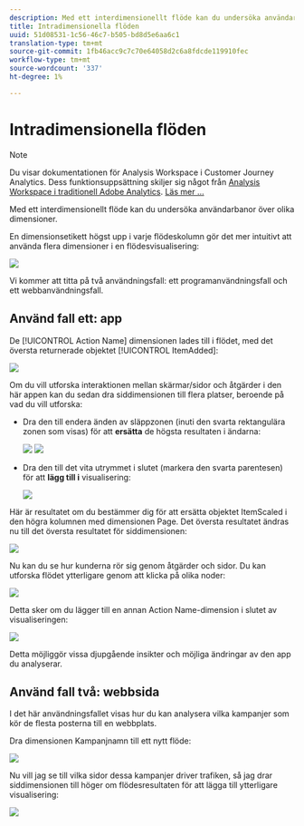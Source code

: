 ```yaml
---
description: Med ett interdimensionellt flöde kan du undersöka användarbanor över olika dimensioner.
title: Intradimensionella flöden
uuid: 51d08531-1c56-46c7-b505-bd8d5e6aa6c1
translation-type: tm+mt
source-git-commit: 1fb46acc9c7c70e64058d2c6a8fdcde119910fec
workflow-type: tm+mt
source-wordcount: '337'
ht-degree: 1%

---
```



# Intradimensionella flöden

>[!NOTE]
>
>Du visar dokumentationen för Analysis Workspace i Customer Journey Analytics. Dess funktionsuppsättning skiljer sig något från [Analysis Workspace i traditionell Adobe Analytics](https://docs.adobe.com/content/help/en/analytics/analyze/analysis-workspace/home.html). [Läs mer …](/help/getting-started/cja-aa.md)

Med ett interdimensionellt flöde kan du undersöka användarbanor över olika dimensioner.

En dimensionsetikett högst upp i varje flödeskolumn gör det mer intuitivt att använda flera dimensioner i en flödesvisualisering:

![](assets/flow.png)

Vi kommer att titta på två användningsfall: ett programanvändningsfall och ett webbanvändningsfall.

## Använd fall ett: app

De [!UICONTROL Action Name] dimensionen lades till i flödet, med det översta returnerade objektet [!UICONTROL ItemAdded]:

![](assets/multi-dimensional-flow.png)

Om du vill utforska interaktionen mellan skärmar/sidor och åtgärder i den här appen kan du sedan dra siddimensionen till flera platser, beroende på vad du vill utforska:

* Dra den till endera änden av släppzonen (inuti den svarta rektangulära zonen som visas) för att **ersätta** de högsta resultaten i ändarna:

   ![](assets/multi-dimensional-flow2.png) ![](assets/multi-dimensional-flow3.png)

* Dra den till det vita utrymmet i slutet (markera den svarta parentesen) för att **lägg till i** visualisering:

   ![](assets/multi-dimensional-flow4.png)

Här är resultatet om du bestämmer dig för att ersätta objektet ItemScaled i den högra kolumnen med dimensionen Page. Det översta resultatet ändras nu till det översta resultatet för siddimensionen:

![](assets/multi-dimensional-flow5.png)

Nu kan du se hur kunderna rör sig genom åtgärder och sidor. Du kan utforska flödet ytterligare genom att klicka på olika noder:

![](assets/multi-dimensional-flow6.png)

Detta sker om du lägger till en annan Action Name-dimension i slutet av visualiseringen:

![](assets/multi-dimensional-flow7.png)

Detta möjliggör vissa djupgående insikter och möjliga ändringar av den app du analyserar.

## Använd fall två: webbsida

I det här användningsfallet visas hur du kan analysera vilka kampanjer som kör de flesta posterna till en webbplats.

Dra dimensionen Kampanjnamn till ett nytt flöde:

![](assets/multi-dimensional-flow8.png)

Nu vill jag se till vilka sidor dessa kampanjer driver trafiken, så jag drar siddimensionen till höger om flödesresultaten för att lägga till ytterligare visualisering:

![](assets/multi-dimensional-flow9.png)
